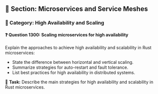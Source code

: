 ## 📘 Section: Microservices and Service Meshes  
### 🔹 Category: High Availability and Scaling  
#### ❓ Question 1300: Scaling microservices for high availability

Explain the approaches to achieve high availability and scalability in Rust microservices:

- State the difference between horizontal and vertical scaling.
- Summarize strategies for auto-restart and fault tolerance.
- List best practices for high availability in distributed systems.

🔧 **Task:** Describe the main strategies for high availability and scalability in Rust microservices.
